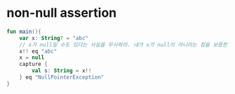 # non-null assertion
```kotlin
fun main(){
	var x: String? = "abc"
	// x가 null일 수도 있다는 사실을 무시하라. 내가 x가 null이 아니라는 점을 보증한다
	x!! eq "abc"
	x = null
	capture {
		val s: String = x!!
	} eq "NullPointerException"
}
```